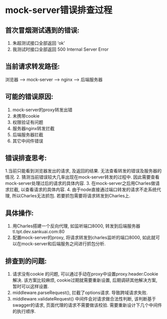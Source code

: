 # mock-server错误排查过程

## 首次冒烟测试遇到的错误:

1. 朱超测试接口全部返回 ‘ok’
2. 我测试时接口全部返回  500 Internal Server Error

## 当前请求转发路径:

浏览器 —> mock-server  —> nginx —>  后端服务器

## 可能的错误原因:

1. mock-server的proxy转发出错
2. 未携带cookie
3. 权限验证有问题
4. 服务器nginx转发拦截
5. 后端服务器拦截
6. 其它中间件错误

## 错误排查思考:

1.当前只能看到浏览器发出的请求, 及返回的结果.
无法查看转发的错误及服务器的情况. 
2. 猜测当前错误较大几率出现在mock-server转发的过程中.  因此需要查看mock-server处理过后的请求的具体内容.
3. 在mock-server之后用Charles做请求拦截, 以查看请求的具体内容.
4. 由于node直接通过端口转发的请求不走系统代理, 所以Charles无法抓包. 若要抓包需要将请求转发到Charles上.

## 具体操作:

1. 用Charles搭建一个反向代理, 如监听端口8000, 转发到后端服务器tl.tpt.dev.sankuai.com:80
2. 配置mock-server的proxy, 将请求转发到charles监听的端口8000, 如此就可以在mock-server和后端服务之间进行抓包分析.

## 排查到的问题:

1. 请求没有cookie 的问题, 可以通过手动在proxy中设置proxy.header.Cookie解决. 该方案比较麻烦, cookie过期就需要重新设置, 后期调研其他解决方案, 暂时可以这样设置.
2. middleware.parseRequest(), 拦截了options请求. 导致跨域请求失败.
3. middleware.validateRequest() 中间件会对请求做合法性判断, 该判断基于swagger的请求, 页面代理的请求不需要做该校验.  需要重新设计下几个中间件的执行顺序.